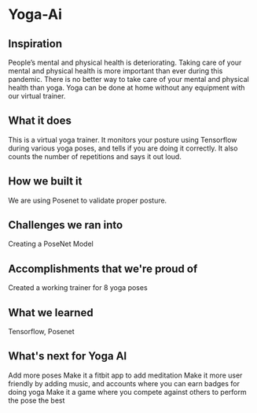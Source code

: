 # Yoga-Ai
## Inspiration
People’s mental and physical health is deteriorating. Taking care of your mental and physical health is more important than ever during this pandemic. There is no better way to take care of your mental and physical health than yoga. Yoga can be done at home without any equipment with our virtual trainer.

## What it does
This is a virtual yoga trainer. It monitors your posture using Tensorflow during various yoga poses, and tells if you are doing it correctly. It also counts the number of repetitions and says it out loud.

## How we built it
We are using Posenet to validate proper posture. 
## Challenges we ran into
Creating a PoseNet Model
## Accomplishments that we're proud of
Created a working trainer for 8 yoga poses
## What we learned
Tensorflow, Posenet
## What's next for Yoga AI
Add more poses
Make it a fitbit app to add meditation
Make it more user friendly by adding music, and accounts where you can earn badges for doing yoga
Make it a game where you compete against others to perform the pose the best
